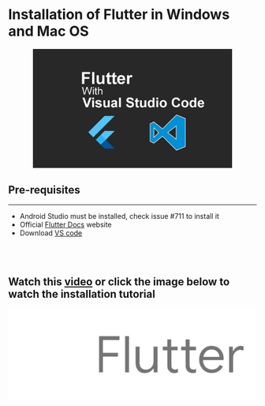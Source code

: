 # Installation of Flutter in Windows and Mac OS
 
<p align="center">
<img  src="images/img1.jpg" 
 alt="JSX-logo" width="80%" />
</p>

## Pre-requisites
---
* Android Studio must be installed, check issue #711 to install it
* Official [Flutter Docs](https://flutter.dev/docs/get-started/install) website
* Download [VS code](https://code.visualstudio.com/)

<br></br>

## Watch this [video](https://youtu.be/Fi9lnrZu0mE) or click the image below to watch the installation tutorial

[<img src="images/img2.gif">](https://youtu.be/Fi9lnrZu0mE)

<br></br>
